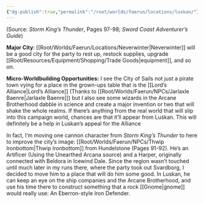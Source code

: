 ```yaml
---
{"dg-publish":true,"permalink":"/root/worlds/faerun/locations/luskan/"}
---
```



(Source: *Storm King’s Thunder*, Pages 97-98; *Sword Coast Adventurer’s Guide*)

**Major City**: [[Root/Worlds/Faerun/Locations/Neverwinter\|Neverwinter]] will be a good city for the party to rest up, restock supplies, upgrade [[Root/Resources/Equipment/Shopping/Trade Goods\|equipment]], and so on.

**Micro-Worldbuilding Opportunities:** I see the City of Sails not just a pirate town vying for a place in the grown-ups table that is the [[Lord’s Alliance\|Lord’s Alliance]] (Thanks to [[Root/Worlds/Faerun/NPCs/Jarlaxle Baenre\|Jarlaxle Baenre]]) but I also see some wizards in the Arcane Brotherhood dabble in science and create a major invention or two that will shake the whole realms. If there’s anything from the real world that will slip into this campaign world, chances are that it’ll appear from Luskan. This will definitely be a help in Luskan’s appeal for the Alliance

In fact, I’m moving one cannon character from *Storm King’s Thunder* to here to improve the city’s image: [[Root/Worlds/Faerun/NPCs/Thwip Ironbottom\|Thwip Ironbottom]] from Hundelstone (Pages 91-92). He’s an Artificer (Using the Unearthed Arcana source) and a Harper, originally connected with Beldora in Icewind Dale. Since the region wasn’t touched until much later in my runs there, where the party took out Svardborg, I decided to move him to a place that will do him some good. In Luskan, he can keep an eye on the ship companies and the Arcane Brotherhood, and use his time there to construct something that a rock [[Gnome\|gnome]] would really use: An Eberron-style Iron Defender.

 
